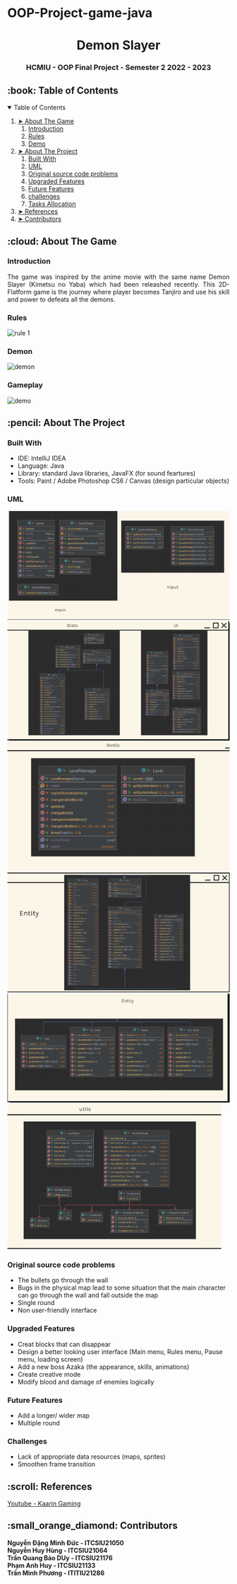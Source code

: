 # OOP-Project-game-java
<h1 align="center"> Demon Slayer </h1>
<h3 align="center"> HCMIU - OOP Final Project - Semester 2 2022 - 2023 </h3>

</p>

<!-- TABLE OF CONTENTS -->
<h2 id="table-of-contents"> :book: Table of Contents</h2>

<details open="open">
  <summary>Table of Contents</summary>
  <ol>
    <li><a href="#about-the-game"> ➤ About The Game</a>
      <ol>
        <li><a href="#intro"> Introduction</a></li>
        <li><a href="#rules"> Rules</a></li>
        <li><a href="#demo"> Demo</a></li>
      </ol>
    </li>
    <li><a href="#about-the-project"> ➤ About The Project</a>
      <ol>
        <li><a href="#built-with"> Built With</a></li>
        <li><a href="#uml"> UML</a></li>
        <li><a href="#probs"> Original source code problems</a></li>
        <li><a href="#upgraded-features"> Upgraded Features</a></li>
        <li><a href="#future-features"> Future Features</a></li>
        <li><a href="#challenges"> challenges</a></li>
        <li><a href="#tasks-allocation"> Tasks Allocation</a></li>
      </ol>
    </li>
    <li><a href="#references"> ➤ References</a></li>
    <li><a href="#contributors"> ➤ Contributors</a></li>
  </ol>
</details>


<!-- ABOUT THE GAME -->
<h2 id="about-the-game"> :cloud: About The Game</h2>

<h3 id="intro"> Introduction </h3>
<p align="justify"> 
  The game was inspired by the anime movie with the same name Demon Slayer (Kimetsu no Yaba) which had been releashed recently. This 2D-Flatform game is the journey where player becomes Tanjiro and use his skill and power to defeats all the demons. 
</p>

<h3 id="rules"> Rules </h3>
  <img src="data/1.png" alt="rule 1">
<h3 id="demon"> Demon </h3>
  <img src="data/dmon.png" alt="demon">
  
<h3 id="gameplay"> Gameplay </h3>
  <img src="data/gp.png" alt="demo">


<!-- ABOUT THE PROJECT -->
<h2 id="about-the-project"> :pencil: About The Project</h2>

<h3 id="built-with"> Built With </h3>
  <ul>
    <li>IDE: IntelliJ IDEA</li>
    <li>Language: Java</li>
    <li>Library: standard Java libraries, JavaFX (for sound feartures)</li>
    <li>Tools: Paint / Adobe Photoshop CS6 / Canvas (design particular objects)</li>
  </ul>
  
  
<h3 id="uml"> UML </h3>
  <img src="uml1.png" alt="uml1">
  <img src="uml2.png" alt="uml2">
  <img src="uml3.png" alt="uml3">
  <img src="uml4.png" alt="uml4">
  <img src="uml5.png" alt="uml5">
  <img src="uml6.png" alt="uml6">
  
  
<h3 id="probs"> Original source code problems </h3>
  <ul>
    <li>The bullets go through the  wall </li>
    <li>Bugs in the physical map lead to some situation that the main character can go through the wall and fall outside the map</li>
    <li>Single round</li>
    <li>Non user-friendly interface</li>
  </ul>
  
<h3 id="upgraded-features"> Upgraded Features </h3>
  <ul>
    <li>Creat blocks that can disappear</li>
    <li>Design a better looking user interface (Main menu, Rules menu, Pause menu, loading screen)</li>
    <li>Add a new boss Azaka (the appearance, skills, animations)</li>
    <li>Create creative mode</li>
    <li>Modify blood and damage of enemies logically</li>
  </ul>
  
<h3 id="future-features"> Future Features </h3>
  <ul>
    <li>Add a longer/ wider map</li>
    <li>Multiple round</li>
  </ul>
  
<h3 id="challenges"> Challenges </h3>
  <ul>
    <li>Lack of appropriate data resources (maps, sprites)</li>
    <li>Smoothen frame transition</li>
  </ul>
  

<!-- REFERENCES -->
<h2 id="references"> :scroll: References </h2>
<a href="https://www.youtube.com/watch?v=6_N8QZ47toY"> Youtube - Kaarin Gaming</a> 


<!-- CONTTRIBUTORS -->
<h2 id="contributors"> :small_orange_diamond: Contributors</h2>

**Nguyễn Đặng Minh Đức - ITCSIU21050**  
**Nguyễn Huy Hùng - ITCSIU21064**       
**Trần Quang Bảo DUy - ITCSIU21176**  
**Phạm Anh Huy - ITCSIU21133**  
**Trần Minh Phương - ITITIU21286**
